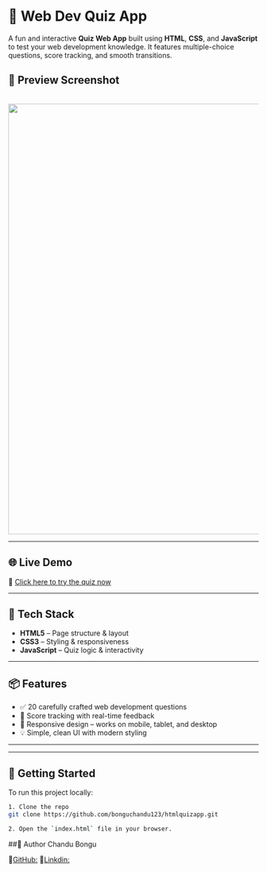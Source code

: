 <!-- <img width="1915" height="865" alt="Image" src="https://github.com/user-attachments/assets/4afd2ec8-072b-4e35-9187-af34de4d32fe" /> -->


# 🧠 Web Dev Quiz App

A fun and interactive **Quiz Web App** built using **HTML**, **CSS**, and **JavaScript** to test your web development knowledge. It features multiple-choice questions, score tracking, and smooth transitions.



## 🧪 Preview Screenshot
<div align="center">
  <br />
  <a href="https://htmlproj-yq3j.vercel.app" target="_blank">
 <img width="1915" height="865" alt="Image" src="https://github.com/user-attachments/assets/4afd2ec8-072b-4e35-9187-af34de4d32fe" />
  </a>
  <br />
</div>

---

## 🌐 Live Demo

🔗 [Click here to try the quiz now](https://htmlproj-yq3j.vercel.app)

---

## 🚀 Tech Stack

- **HTML5** – Page structure & layout
- **CSS3** – Styling & responsiveness
- **JavaScript** – Quiz logic & interactivity

---

## 📦 Features

- ✅ 20 carefully crafted web development questions
- 🎯 Score tracking with real-time feedback
- 📱 Responsive design – works on mobile, tablet, and desktop
- 💡 Simple, clean UI with modern styling

---




---

## 📁 Getting Started

To run this project locally:

```bash
1. Clone the repo
git clone https://github.com/bonguchandu123/htmlquizapp.git

2. Open the `index.html` file in your browser.
```


##👤 Author
Chandu Bongu

🔗[GitHub:](https://github.com/bonguchandu123)
🔗[Linkdin:](https://www.linkedin.com/in/bongu-chandu-a29a02322/)